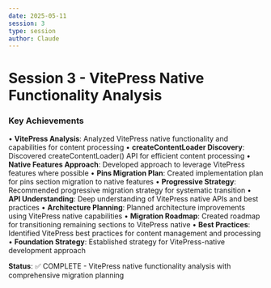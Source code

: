 ```yaml
---
date: 2025-05-11
session: 3
type: session
author: Claude
---
```


# Session 3 - VitePress Native Functionality Analysis

### Key Achievements
• **VitePress Analysis**: Analyzed VitePress native functionality and capabilities for content processing
• **createContentLoader Discovery**: Discovered createContentLoader() API for efficient content processing
• **Native Features Approach**: Developed approach to leverage VitePress features where possible
• **Pins Migration Plan**: Created implementation plan for pins section migration to native features
• **Progressive Strategy**: Recommended progressive migration strategy for systematic transition
• **API Understanding**: Deep understanding of VitePress native APIs and best practices
• **Architecture Planning**: Planned architecture improvements using VitePress native capabilities
• **Migration Roadmap**: Created roadmap for transitioning remaining sections to VitePress native
• **Best Practices**: Identified VitePress best practices for content management and processing
• **Foundation Strategy**: Established strategy for VitePress-native development approach

**Status**: ✅ COMPLETE - VitePress native functionality analysis with comprehensive migration planning
